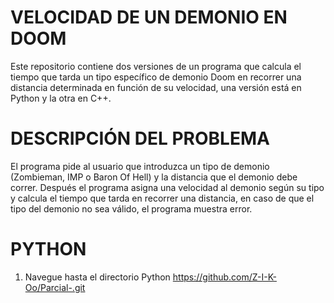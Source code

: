 # VELOCIDAD DE UN DEMONIO EN DOOM
Este repositorio contiene dos versiones de un programa que calcula el tiempo que tarda un tipo específico de demonio Doom en recorrer una distancia determinada en función de su velocidad, una versión está en Python y la otra en C++.
# DESCRIPCIÓN DEL PROBLEMA
El programa pide al usuario que introduzca un tipo de demonio (Zombieman, IMP o Baron Of Hell) y la distancia que el demonio debe correr.
Después el programa asigna una velocidad al demonio según su tipo y calcula el tiempo que tarda en recorrer una distancia, en caso de que el tipo del demonio no sea válido, el programa muestra error.
# PYTHON
1. Navegue hasta el directorio Python
   https://github.com/Z-I-K-Oo/Parcial-.git
